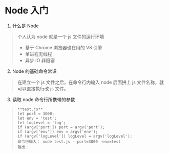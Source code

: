 # Node 入门

1. 什么是 Node

> 个人认为 node 就是一个 js 文件的运行环境
>
> - 基于 Chrome 浏览器也在用的 V8 引擎
> - 单进程无线程
> - 异步 IO 非阻塞

2. Node 的基础命令常识

> 在建立一个 js 文件之后，在命令行内输入 node 后面拼上 js 文件名称，就可以直接执行改 js 文件。

3. 读取 node 命令行所携带的参数

> ```
> **test.js**
> let port = 3000;
> let env = 'test';
> let logLevel = 'log';
> if (argv['port']) port = argv('port');
> if (argv['env']) env = argv('env');
> if (argv['logLevel']) logLevel = argv('logLevel');
> 命令行输入： node test.js --port=3000 -env=test
> 输出：
> ```
